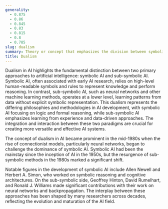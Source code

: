 ```yaml
---
generality:
  - 0.875
  - 0.86
  - 0.845
  - 0.83
  - 0.815
  - 0.8
  - 0.785
slug: dualism
summary: Theory or concept that emphasizes the division between symbolic (classical) AI and sub-symbolic (connectionist) AI.
title: Dualism
---
```


Dualism in AI highlights the fundamental distinction between two primary approaches to artificial intelligence: symbolic AI and sub-symbolic AI. Symbolic AI, often associated with early AI research, relies on high-level human-readable symbols and rules to represent knowledge and perform reasoning. In contrast, sub-symbolic AI, such as neural networks and other machine learning methods, operates at a lower level, learning patterns from data without explicit symbolic representation. This dualism represents the differing philosophies and methodologies in AI development, with symbolic AI focusing on logic and formal reasoning, while sub-symbolic AI emphasizes learning from experience and data-driven approaches. The integration and interaction between these two paradigms are crucial for creating more versatile and effective AI systems.

The concept of dualism in AI became prominent in the mid-1980s when the rise of connectionist models, particularly neural networks, began to challenge the dominance of symbolic AI. Symbolic AI had been the mainstay since the inception of AI in the 1950s, but the resurgence of sub-symbolic methods in the 1980s marked a significant shift.

Notable figures in the development of symbolic AI include Allen Newell and Herbert A. Simon, who worked on symbolic reasoning and cognitive architectures. On the sub-symbolic side, Geoffrey Hinton, David Rumelhart, and Ronald J. Williams made significant contributions with their work on neural networks and backpropagation. The interplay between these approaches has been shaped by many researchers across decades, reflecting the evolution and maturation of the AI field.
